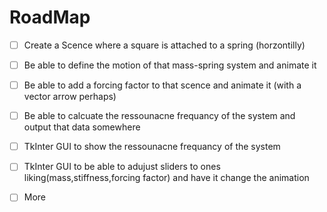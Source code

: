 # RoadMap

-[ ] Create a Scence where a square is attached to a spring (horzontilly)
-[ ] Be able to define the motion  of that mass-spring system and animate it
-[ ] Be able to add a forcing factor to that scence and animate it (with a vector arrow perhaps)
-[ ] Be able to calcuate the ressounacne frequancy of the system and output that data somewhere
-[ ] TkInter GUI to show the ressounacne frequancy of the system
-[ ] TkInter GUI to be able to adujust sliders to ones liking(mass,stiffness,forcing factor) and have it change the animation
-[ ] More

